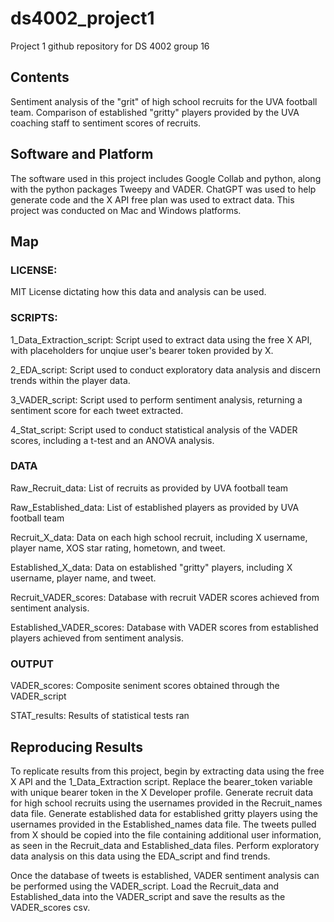 
# ds4002_project1

Project 1 github repository for DS 4002 group 16

## Contents

Sentiment analysis of the "grit" of high school recruits for the UVA football team. Comparison of established "gritty" players provided by the UVA coaching staff to sentiment scores of recruits.

## Software and Platform

The software used in this project includes Google Collab and python, along with the python packages Tweepy and VADER. ChatGPT was used to help generate code and the X API free plan was used to extract data. This project was conducted on Mac and Windows platforms.

## Map

### LICENSE: 

MIT License dictating how this data and analysis can be used.

### SCRIPTS:

1_Data_Extraction_script: Script used to extract data using the free X API, with placeholders for unqiue user's bearer token provided by X.

2_EDA_script: Script used to conduct exploratory data analysis and discern trends within the player data.

3_VADER_script: Script used to perform sentiment analysis, returning a sentiment score for each tweet extracted.

4_Stat_script: Script used to conduct statistical analysis of the VADER scores, including a t-test and an ANOVA analysis.

### DATA

Raw_Recruit_data: List of recruits as provided by UVA football team

Raw_Established_data: List of established players as provided by UVA football team

Recruit_X_data: Data on each high school recruit, including X username, player name, XOS star rating, hometown, and tweet.

Established_X_data: Data on established "gritty" players, including X username, player name, and tweet.

Recruit_VADER_scores: Database with recruit VADER scores achieved from sentiment analysis.

Established_VADER_scores: Database with VADER scores from established players achieved from sentiment analysis.

### OUTPUT

VADER_scores: Composite seniment scores obtained through the VADER_script

STAT_results: Results of statistical tests ran

## Reproducing Results

To replicate results from this project, begin by extracting data using the free X API and the 1_Data_Extraction script. Replace the bearer_token variable with unique bearer token in the X Developer profile. Generate recruit data for high school recruits using the usernames provided in the Recruit_names data file. Generate established data for established gritty players using the usernames provided in the Established_names data file. The tweets pulled from X should be copied into the file containing additional user information, as seen in the Recruit_data and Established_data files. Perform exploratory data analysis on this data using the EDA_script and find trends.

Once the database of tweets is established, VADER sentiment analysis can be performed using the VADER_script. Load the Recruit_data and Established_data into the VADER_script and save the results as the VADER_scores csv. 



